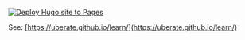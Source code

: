 [![Deploy Hugo site to Pages](https://github.com/Uberate/learn/actions/workflows/hugo.yml/badge.svg)](https://github.com/Uberate/learn/actions/workflows/hugo.yml)

See: [https://uberate.github.io/learn/](https://uberate.github.io/learn/)